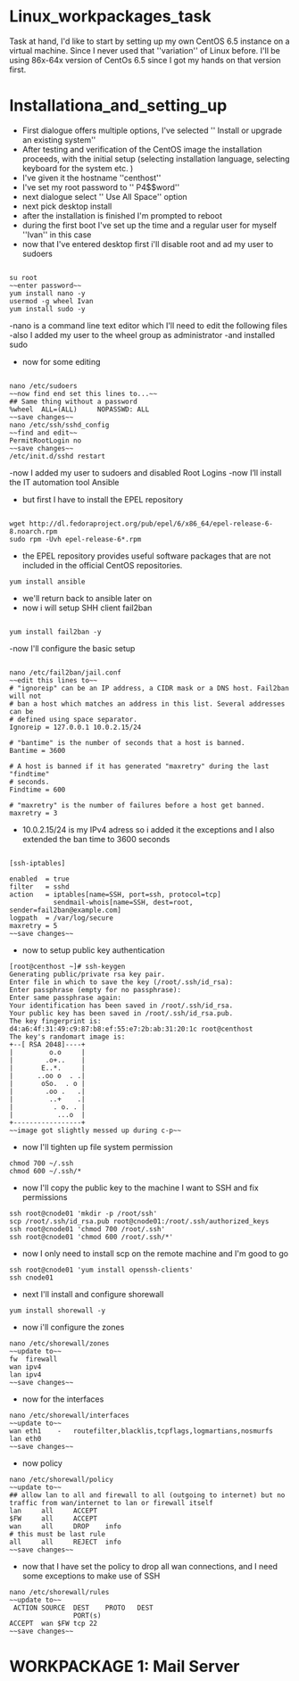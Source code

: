 Linux_workpackages_task
===================

Task at hand,  I'd like to start by setting up my own CentOS 6.5 instance on a virtual machine.
Since I never used that ''variation'' of Linux before. I'll be using 86x-64x version of CentOs 6.5 since I got my hands on that version first.

Installationa_and_setting_up
=====================

- First dialogue offers multiple options, I've selected '' Install or upgrade an existing system''
- After testing and verification of the CentOS image the installation proceeds, with the initial setup (selecting installation language, selecting keyboard for the system etc. )
- I've given it the hostname ''centhost''
- I've set my root password to '' P4$$word''
- next dialogue select '' Use All Space'' option
- next pick desktop install 
- after the installation is finished I'm prompted to reboot 
- during the first boot I've set up the time and a regular user for myself ''Ivan'' in this case
- now that I've entered desktop first i'll disable root and ad my user to sudoers
```

su root
~~enter password~~
yum install nano -y
usermod -g wheel Ivan
yum install sudo -y

```
-nano is a command line text editor which I'll need to edit the following files
-also I added my user to the wheel group as administrator
-and installed sudo
- now for some editing
```

nano /etc/sudoers
~~now find end set this lines to...~~
## Same thing without a password
%wheel  ALL=(ALL)     NOPASSWD: ALL
~~save changes~~
nano /etc/ssh/sshd_config
~~find and edit~~
PermitRootLogin no
~~save changes~~
/etc/init.d/sshd restart

```
-now I added my user to sudoers and disabled Root Logins
-now I’ll install the IT automation tool Ansible
- but first I have to install the EPEL repository 


```

wget http://dl.fedoraproject.org/pub/epel/6/x86_64/epel-release-6-8.noarch.rpm
sudo rpm -Uvh epel-release-6*.rpm

```
- the EPEL repository provides useful software packages that are not included in the official CentOS repositories.
```
yum install ansible

```
- we'll return back to ansible later on
- now i will setup SHH client fail2ban
```

yum install fail2ban -y

```
-now I'll configure the basic setup
```

nano /etc/fail2ban/jail.conf
~~edit this lines to~~
# "ignoreip" can be an IP address, a CIDR mask or a DNS host. Fail2ban will not
# ban a host which matches an address in this list. Several addresses can be
# defined using space separator.
Ignoreip = 127.0.0.1 10.0.2.15/24

# "bantime" is the number of seconds that a host is banned.
Bantime = 3600

# A host is banned if it has generated "maxretry" during the last "findtime"
# seconds.
Findtime = 600

# "maxretry" is the number of failures before a host get banned.
maxretry = 3

```
- 10.0.2.15/24 is my IPv4 adress so i added it the exceptions and I also extended the ban time to 3600 seconds
```

[ssh-iptables]

enabled  = true
filter   = sshd
action   = iptables[name=SSH, port=ssh, protocol=tcp]
           sendmail-whois[name=SSH, dest=root, sender=fail2ban@example.com]
logpath  = /var/log/secure
maxretry = 5
~~save changes~~
```
- now to setup public key authentication
```
[root@centhost ~]# ssh-keygen
Generating public/private rsa key pair.
Enter file in which to save the key (/root/.ssh/id_rsa): 
Enter passphrase (empty for no passphrase):
Enter same passphrase again:
Your identification has been saved in /root/.ssh/id_rsa.
Your public key has been saved in /root/.ssh/id_rsa.pub.
The key fingerprint is:
d4:a6:4f:31:49:c9:87:b8:ef:55:e7:2b:ab:31:20:1c root@centhost
The key's randomart image is:
+--[ RSA 2048]----+
|         o.o     |
|        .o+..    |
|       E..*.     |
|      ..oo o  . .|
|       oSo.  . o |
|        .oo .   .|
|         ..+    .|
|          . o. . |
|           ...o  |
+-----------------+ 
~~image got slightly messed up during c-p~~
```
- now I'll tighten up file system permission
```
chmod 700 ~/.ssh
chmod 600 ~/.ssh/*
```
- now I'll copy the public key to the machine I want to SSH and fix permissions

```
ssh root@cnode01 'mkdir -p /root/ssh'
scp /root/.ssh/id_rsa.pub root@cnode01:/root/.ssh/authorized_keys
ssh root@cnode01 'chmod 700 /root/.ssh'
ssh root@cnode01 'chmod 600 /root/.ssh/*'

```
- now I only need to install scp on the remote machine and I'm good to go
```
ssh root@cnode01 'yum install openssh-clients'
ssh cnode01

```
- next I'll install and configure shorewall
```
yum install shorewall -y

```
- now i'll configure the zones
```
nano /etc/shorewall/zones
~~update to~~
fw	firewall
wan	ipv4
lan	ipv4
~~save changes~~
```
- now for the interfaces
```
nano /etc/shorewall/interfaces
~~update to~~
wan	eth1	-	routefilter,blacklis,tcpflags,logmartians,nosmurfs
lan	eth0
~~save changes~~
```
- now policy
```
nano /etc/shorewall/policy
~~update to~~
## allow lan to all and firewall to all (outgoing to internet) but no traffic from wan/internet to lan or firewall itself
lan     all     ACCEPT
$FW     all     ACCEPT
wan     all     DROP    info
# this must be last rule
all     all     REJECT  info
~~save changes~~
```
- now that I have set the policy to drop all wan connections,  and I need some exceptions to make use of SSH
```
nano /etc/shorewall/rules
~~update to~~
 ACTION SOURCE	DEST	PROTO	DEST	
				PORT(s)
ACCEPT	wan	$FW	tcp	22
~~save changes~~
```



WORKPACKAGE 1: Mail Server
========================
